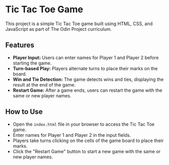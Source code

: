 # Tic Tac Toe Game

<p>This project is a simple Tic Tac Toe game built using HTML, CSS, and JavaScript as part of The Odin Project curriculum.</p>

<h2>Features</h2>

<ul>
  <li><strong>Player Input:</strong> Users can enter names for Player 1 and Player 2 before starting the game.</li>
  <li><strong>Turn-based Play:</strong> Players alternate turns to place their marks on the board.</li>
  <li><strong>Win and Tie Detection:</strong> The game detects wins and ties, displaying the result at the end of the game.</li>
  <li><strong>Restart Game:</strong> After a game ends, users can restart the game with the same or new player names.</li>
</ul>

<h2>How to Use</h2>

<ul>
  <li>Open the <code>index.html</code> file in your browser to access the Tic Tac Toe game.</li>
  <li>Enter names for Player 1 and Player 2 in the input fields.</li>
  <li>Players take turns clicking on the cells of the game board to place their marks.</li>
  <li>Click the "Restart Game" button to start a new game with the same or new player names.</li>
</ul>
